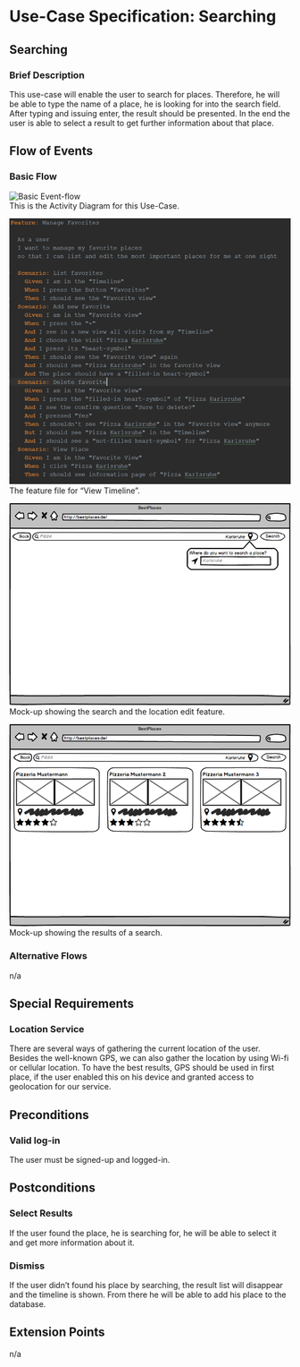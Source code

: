 # Use-Case Specification: Searching
## Searching
### Brief Description
This use-case will enable the user to search for places. Therefore, he will be able to type the name of a place, he is
looking for into the search field. After typing and issuing enter, the result should be presented. In the end the user is
able to select a result to get further information about that place.
## Flow of Events
### Basic Flow
![Basic Event-flow](SearchingFlow.png)  
This is the Activity Diagram for this Use-Case.  

![Feature](SearchingFeature.png)  
The feature file for “View Timeline”.  

![MockUp](MockUpSearchingLocation.png)  
Mock-up showing the search and the location edit feature.

![MockUp](MockUpSearchingResults.png)  
Mock-up showing the results of a search.
### Alternative Flows
n/a
## Special Requirements
### Location Service
There are several ways of gathering the current location of the user. Besides the well-known GPS, we can also
gather the location by using Wi-fi or cellular location. To have the best results, GPS should be used in first place, if
the user enabled this on his device and granted access to geolocation for our service.
## Preconditions
### Valid log-in
The user must be signed-up and logged-in.
## Postconditions
### Select Results
If the user found the place, he is searching for, he will be able to select it and get more information about it.
### Dismiss
If the user didn’t found his place by searching, the result list will disappear and the timeline is shown. From there he
will be able to add his place to the database.
## Extension Points
n/a
